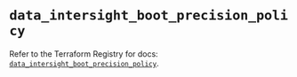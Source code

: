 # `data_intersight_boot_precision_policy`

Refer to the Terraform Registry for docs: [`data_intersight_boot_precision_policy`](https://registry.terraform.io/providers/ciscodevnet/intersight/1.0.71/docs/data-sources/boot_precision_policy).
